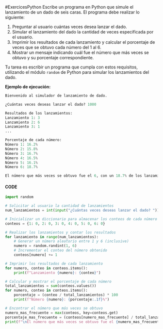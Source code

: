 #ExercicesPython
Escribe un programa en Python que simule el lanzamiento de un dado de seis caras. El programa debe realizar lo siguiente:

1. Preguntar al usuario cuántas veces desea lanzar el dado.
2. Simular el lanzamiento del dado la cantidad de veces especificada por el usuario.
3. Imprimir los resultados de cada lanzamiento y calcular el porcentaje de veces que se obtuvo cada número del 1 al 6.
4. Mostrar un mensaje indicando cuál fue el número que más veces se obtuvo y su porcentaje correspondiente.

Tu tarea es escribir un programa que cumpla con estos requisitos, utilizando el módulo `random` de Python para simular los lanzamientos del dado.

**Ejemplo de ejecución:**
``` python
Bienvenido al simulador de lanzamiento de dado.

¿Cuántas veces deseas lanzar el dado? 1000

Resultados de los lanzamientos:
Lanzamiento 1: 3
Lanzamiento 2: 6
Lanzamiento 3: 1
...

Porcentaje de cada número:
Número 1: 16.2%
Número 2: 15.8%
Número 3: 16.7%
Número 4: 16.5%
Número 5: 16.1%
Número 6: 18.7%

El número que más veces se obtuvo fue el 6, con un 18.7% de los lanzamientos.
```
#### CODE

```python
import random

# Solicitar al usuario la cantidad de lanzamientos
num_lanzamientos = int(input("¿Cuántas veces deseas lanzar el dado? "))

# Inicializar un diccionario para almacenar los conteos de cada número
conteos = {1: 0, 2: 0, 3: 0, 4: 0, 5: 0, 6: 0}

# Realizar los lanzamientos y contar los resultados
for lanzamiento in range(num_lanzamientos):
    # Generar un número aleatorio entre 1 y 6 (inclusive)
    numero = random.randint(1, 6)
    # Incrementar el conteo del número obtenido
    conteos[numero] += 1

# Imprimir los resultados de cada lanzamiento
for numero, conteo in conteos.items():
    print(f"Lanzamiento {numero}: {conteo}")

# Calcular y mostrar el porcentaje de cada número
total_lanzamientos = sum(conteos.values())
for numero, conteo in conteos.items():
    porcentaje = (conteo / total_lanzamientos) * 100
    print(f"Número {numero}: {porcentaje:.1f}%")

# Encontrar el número que más veces se obtuvo
numero_mas_frecuente = max(conteos, key=conteos.get)
porcentaje_mas_frecuente = (conteos[numero_mas_frecuente] / total_lanzamientos) * 100
print(f"\nEl número que más veces se obtuvo fue el {numero_mas_frecuente}, con un {porcentaje_mas_frecuente:.1f}% de los lanzamientos.")

```
